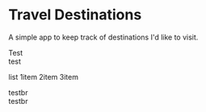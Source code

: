 # Travel Destinations

A simple app to keep track of destinations I'd like to visit.

Test\
test

list
1item
2item
3item

testbr <br />
testbr
